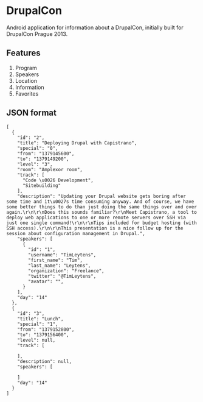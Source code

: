 DrupalCon
=========

Android application for information about a DrupalCon, initially built for DrupalCon Prague 2013.

Features
--------

1. Program
2. Speakers
3. Location
4. Information
5. Favorites

JSON format
-----------
```
[
  {
    "id": "2",
    "title": "Deploying Drupal with Capistrano",
    "special": "0",
    "from": "1379145600",
    "to": "1379149200",
    "level": "3",
    "room": "Amplexor room",
    "track": [
      "Code \u0026 Development",
      "Sitebuilding"
    ],
    "description": "Updating your Drupal website gets boring after some time and it\u0027s time consuming anyway. And of course, we have some better things to do than just doing the same things over and over again.\r\n\r\nDoes this sounds familiar?\r\nMeet Capistrano, a tool to deploy web applications to one or more remote servers over SSH via just one single command!\r\n\r\nTips included for budget hosting (with SSH access).\r\n\r\nThis presentation is a nice follow up for the session about configuration management in Drupal.",
    "speakers": [
      {
        "id": "1",
        "username": "TimLeytens",
        "first_name": "Tim",
        "last_name": "Leytens",
        "organization": "Freelance",
        "twitter": "@TimLeytens",
        "avatar": "",
      }
    ],
    "day": "14"
  },
  {
    "id": "3",
    "title": "Lunch",
    "special": "1",
    "from": "1379152800",
    "to": "1379156400",
    "level": null,
    "track": [
      
    ],
    "description": null,
    "speakers": [
      
    ]
    "day": "14"
  }
]
```
